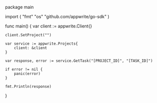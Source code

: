 package main

import (
    "fmt"
    "os"
    "github.com/appwrite/go-sdk"
)

func main() {
    var client := appwrite.Client{}

    client.SetProject("")

    var service := appwrite.Projects{
        client: &client
    }

    var response, error := service.GetTask("[PROJECT_ID]", "[TASK_ID]")

    if error != nil {
        panic(error)
    }

    fmt.Println(response)
}
